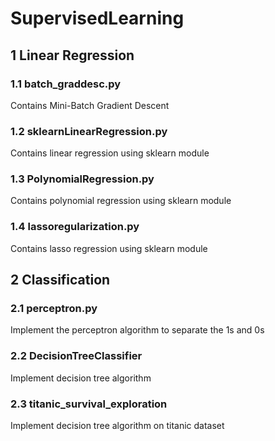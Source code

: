 # SupervisedLearning

## 1 Linear Regression
### 1.1 batch_graddesc.py
Contains Mini-Batch Gradient Descent 

### 1.2 sklearnLinearRegression.py
Contains linear regression using sklearn module

### 1.3 PolynomialRegression.py
Contains polynomial regression using sklearn module

### 1.4 lassoregularization.py
Contains lasso regression using sklearn module

## 2 Classification
### 2.1 perceptron.py
Implement the perceptron algorithm to separate the 1s and 0s

### 2.2 DecisionTreeClassifier
Implement decision tree algorithm

### 2.3 titanic_survival_exploration
Implement decision tree algorithm on titanic dataset



